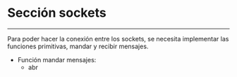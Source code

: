 # Sección sockets
--------------------------------------------------------------------------------
Para poder hacer la conexión entre los sockets, se necesita implementar las funciones primitivas, mandar y recibir mensajes.

* Función mandar mensajes:
  * abr
